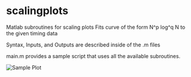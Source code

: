 # scalingplots
Matlab subroutines for scaling plots
Fits curve of the form N^p log^q N to the given timing data

Syntax, Inputs, and Outputs are described inside of the .m files

main.m provides a sample script that uses all the available subroutines.

![Sample Plot](sample.png=200x)
